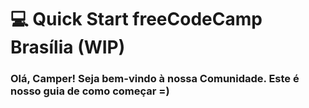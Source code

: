 # :computer: Quick Start freeCodeCamp Brasília (WIP)

### Olá, Camper! Seja bem-vindo à nossa Comunidade. Este é nosso guia de como começar =)

